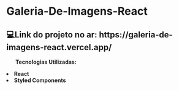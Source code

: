 # Galeria-De-Imagens-React
<h2>💻Link do projeto no ar: https://galeria-de-imagens-react.vercel.app/ </h2>

<ul><b>Tecnologias Utilizadas:<b></ul>
<li>React</li>
<li>Styled Components</li>
